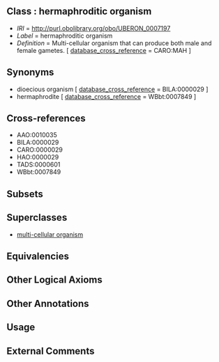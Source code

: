 
## Class : hermaphroditic organism

 * *IRI* = http://purl.obolibrary.org/obo/UBERON_0007197
 * *Label* = hermaphroditic organism
 * *Definition* = Multi-cellular organism that can produce both male and female gametes. [ [database_cross_reference](../../ef/oboInOwl#hasDbXref.md) = CARO:MAH ]

## Synonyms

 * dioecious organism [ [database_cross_reference](../../ef/oboInOwl#hasDbXref.md) = BILA:0000029 ]
 * hermaphrodite [ [database_cross_reference](../../ef/oboInOwl#hasDbXref.md) = WBbt:0007849 ]

## Cross-references

 * AAO:0010035
 * BILA:0000029
 * CARO:0000029
 * HAO:0000029
 * TADS:0000601
 * WBbt:0007849

## Subsets


## Superclasses

 * [multi-cellular organism](../../UBERON/68/UBERON_0000468.md)

## Equivalencies


## Other Logical Axioms


## Other Annotations


## Usage


## External Comments

